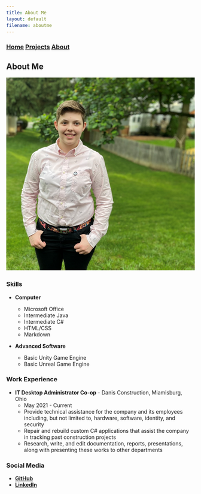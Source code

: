 ```yaml
---
title: About Me
layout: default
filename: aboutme
--- 
```

### [Home](https://beandevstudios.com/) [Projects](https://beandevstudios.com/pages/Projects/projects) [About](https://beandevstudios.com/pages/About/aboutme)
## About Me

![Kelli_Porter_Photo](assets/pictures/About/Photo_Kelli_Porter.png)

### Skills
 - **Computer**
   - Microsoft Office
   - Intermediate Java
   - Intermediate C#
   - HTML/CSS
   - Markdown

 - **Advanced Software**
   - Basic Unity Game Engine
   - Basic Unreal Game Engine

### Work Experience
 - **IT Desktop Administrator Co-op** - Danis Construction, Miamisburg, Ohio
   - May 2021 - Current
   - Provide technical assistance for the company and its employees including, but not limited to, hardware, software, identity, and security
   - Repair and rebuild custom C# applications that assist the company in tracking past construction projects
   - Research, write, and edit documentation, reports, presentations, along with presenting these works to other departments

### Social Media
  - **[GitHub](https://github.com/BeanDevStudios)**
  - **[LinkedIn](https://www.linkedin.com/in/kelliporter22)**